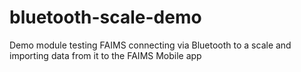 # bluetooth-scale-demo
Demo module testing FAIMS connecting via Bluetooth to a scale and importing data from it to the FAIMS Mobile app

